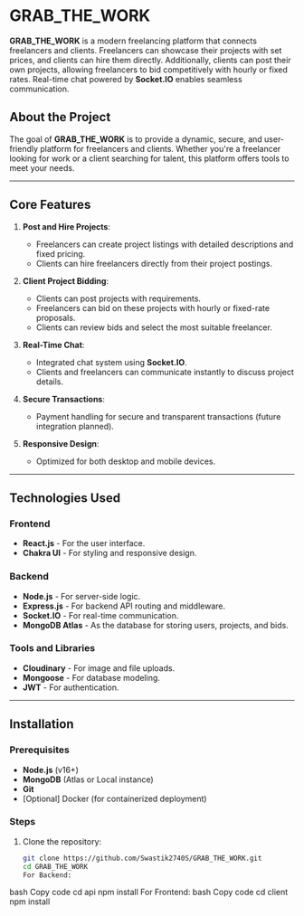 # GRAB_THE_WORK

**GRAB_THE_WORK** is a modern freelancing platform that connects freelancers and clients. Freelancers can showcase their projects with set prices, and clients can hire them directly. Additionally, clients can post their own projects, allowing freelancers to bid competitively with hourly or fixed rates. Real-time chat powered by **Socket.IO** enables seamless communication.

## About the Project

The goal of **GRAB_THE_WORK** is to provide a dynamic, secure, and user-friendly platform for freelancers and clients. Whether you're a freelancer looking for work or a client searching for talent, this platform offers tools to meet your needs.

---

## Core Features

1. **Post and Hire Projects**:
   - Freelancers can create project listings with detailed descriptions and fixed pricing.
   - Clients can hire freelancers directly from their project postings.

2. **Client Project Bidding**:
   - Clients can post projects with requirements.
   - Freelancers can bid on these projects with hourly or fixed-rate proposals.
   - Clients can review bids and select the most suitable freelancer.

3. **Real-Time Chat**:
   - Integrated chat system using **Socket.IO**.
   - Clients and freelancers can communicate instantly to discuss project details.

4. **Secure Transactions**:
   - Payment handling for secure and transparent transactions (future integration planned).

5. **Responsive Design**:
   - Optimized for both desktop and mobile devices.

---

## Technologies Used

### Frontend
- **React.js** - For the user interface.
- **Chakra UI** - For styling and responsive design.

### Backend
- **Node.js** - For server-side logic.
- **Express.js** - For backend API routing and middleware.
- **Socket.IO** - For real-time communication.
- **MongoDB Atlas** - As the database for storing users, projects, and bids.

### Tools and Libraries
- **Cloudinary** - For image and file uploads.
- **Mongoose** - For database modeling.
- **JWT** - For authentication.

---

## Installation

### Prerequisites
- **Node.js** (v16+)
- **MongoDB** (Atlas or Local instance)
- **Git**
- [Optional] Docker (for containerized deployment)

### Steps
1. Clone the repository:
   ```bash
   git clone https://github.com/Swastik2740S/GRAB_THE_WORK.git
   cd GRAB_THE_WORK
   For Backend:
bash
Copy code
cd api
npm install
For Frontend:
bash
Copy code
cd client
npm install

